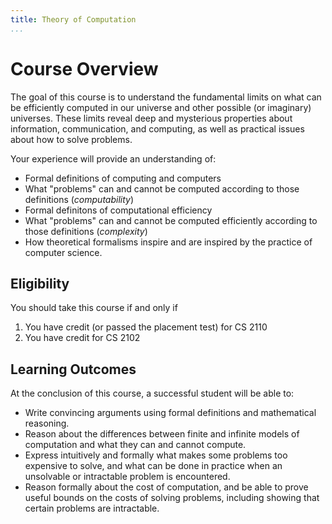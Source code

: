 ```yaml
---
title: Theory of Computation
...
```


# Course Overview 

The goal of this course is to understand the fundamental limits on what can be
efficiently computed in our universe and other possible (or imaginary) universes. These limits reveal
deep and mysterious properties about information, communication, and computing, as well as practical
issues about how to solve problems.

Your experience will provide an understanding of:

- Formal definitions of computing and computers
- What "problems" can and cannot be computed according to those definitions (*computability*)
- Formal definitons of computational efficiency
- What "problems" can and cannot be computed efficiently according to those definitions (*complexity*)
- How theoretical formalisms inspire and are inspired by the practice of computer science.


## Eligibility

You should take this course if and only if

1. You have credit (or passed the placement test) for  CS 2110
1. You have credit for CS 2102

## Learning Outcomes

At the conclusion of this course, a successful student will be able to:

- Write convincing arguments using formal definitions and mathematical reasoning.
- Reason about the differences between finite and infinite models of computation and what they can and cannot compute.
- Express intuitively and formally what makes some problems too expensive to solve, and what can be done in practice when an unsolvable or intractable problem is encountered.
- Reason formally about the cost of computation, and be able to prove useful bounds on the costs of solving problems, including showing that certain problems are intractable.



